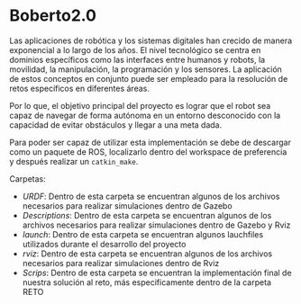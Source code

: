 # Boberto2.0

Las aplicaciones de robótica y los sistemas digitales han crecido de manera exponencial a lo largo de los años. El nivel tecnológico se centra en dominios específicos como las interfaces entre humanos y robots, la movilidad, la manipulación, la programación y los sensores. La aplicación de estos conceptos en conjunto puede ser empleado para la resolución de retos específicos en diferentes áreas. 

Por lo que, el objetivo principal del proyecto es lograr que el robot sea capaz de navegar de forma autónoma en un entorno desconocido con la capacidad de evitar obstáculos y llegar a una meta dada. 

Para poder ser capaz de utilizar esta implementación se debe de descargar como un paquete de ROS, localizarlo dentro del workspace de preferencia y después realizar un `catkin_make`.

Carpetas:
  - *URDF*: Dentro de esta carpeta se encuentran algunos de los archivos necesarios para realizar simulaciones dentro de Gazebo
  - *Descriptions*: Dentro de esta carpeta se encuentran algunos de los archivos necesarios para realizar simulaciones dentro de Gazebo y Rviz
  - *launch*: Dentro de esta carpeta se encuentran algunos lauchfiles utilizados durante el desarrollo del proyecto
  - *rviz*: Dentro de esta carpeta se encuentran algunos de los archivos necesarios para realizar simulaciones dentro de Rviz
  - *Scrips*: Dentro de esta carpeta se encuentran la implementación final de nuestra solución al reto, más especificamente dentro de la carpeta RETO
